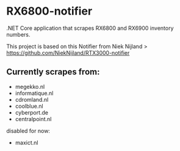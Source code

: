 # RX6800-notifier
.NET Core application that scrapes RX6800 and RX6900 inventory numbers.

This project is based on this Notifier from Niek Nijland > 
https://github.com/NiekNijland/RTX3000-notifier


## Currently scrapes from:
- megekko.nl
- informatique.nl
- cdromland.nl
- coolblue.nl
- cyberport.de
- centralpoint.nl

disabled for now:
- maxict.nl
